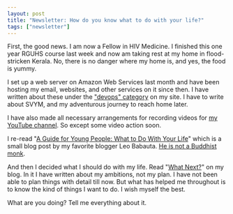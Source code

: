 ```yaml
---
layout: post
title: "Newsletter: How do you know what to do with your life?"
tags: ["newsletter"]
---
```


First, the good news. I am now a Fellow in HIV Medicine. I finished this one year RGUHS course last week and now am taking rest at my home in flood-stricken Kerala. No, there is no danger where my home is, and yes, the food is yummy.

I set up a web server on Amazon Web Services last month and have been hosting my email, websites, and other services on it since then. I have written about these under the ["devops" category](https://asd.learnlearn.in/tag/devops/) on my site. I have to write about SVYM, and my adventurous journey to reach home later.

I have also made all necessary arrangements for recording videos for [my YouTube channel](https://www.youtube.com/channel/UCv2M-cpTDCf9gBbOLd_QLUw). So except some video action soon.

I re-read "[A Guide for Young People: What to Do With Your Life](https://zenhabits.net/career/)" which is a small blog post by my favorite blogger Leo Babauta. [He is not a Buddhist monk](https://zenhabits.net/my-story/).

And then I decided what I should do with my life. Read "[What Next?](https://blog.learnlearn.in/2018/08/what-next.html)" on my blog. In it I have written about my ambitions, not my plan. I have not been able to plan things with detail till now. But what has helped me throughout is to know the kind of things I want to do. I wish myself the best.

What are you doing? Tell me everything about it.